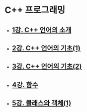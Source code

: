 # C++ 프로그래밍

- ## [1강. C++ 언어의 소개](./chapter1.md)

- ## [2강. C++ 언어의 기초(1)](./chapter2.md)

- ## [3강. C++ 언어의 기초(2)](./chapter3.md)

- ## [4강. 함수](./chapter4.md)

- ## [5강. 클래스와 객체(1)](./chapter5.md)